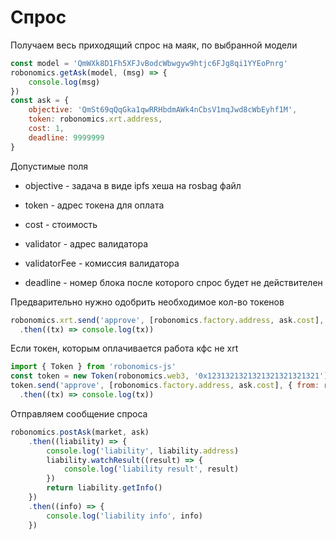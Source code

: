 Спрос
========

Получаем весь приходящий спрос на маяк, по выбранной модели

```javascript
const model = 'QmWXk8D1Fh5XFJvBodcWbwgyw9htjc6FJg8qi1YYEoPnrg'
robonomics.getAsk(model, (msg) => {
	console.log(msg)
})
const ask = {
	objective: 'QmSt69qQqGka1qwRRHbdmAWk4nCbsV1mqJwd8cWbEyhf1M',
	token: robonomics.xrt.address,
	cost: 1,
	deadline: 9999999
}
```

Допустимые поля

 - objective - задача в виде ipfs хеша на rosbag файл

 - token - адрес токена для оплата

 - cost - стоимость

 - validator - адрес валидатора

 - validatorFee - комиссия валидатора

 - deadline - номер блока после которого спрос будет не действителен

Предварительно нужно одобрить необходимое кол-во токенов

```javascript
robonomics.xrt.send('approve', [robonomics.factory.address, ask.cost], { from: robonomics.account })
  .then((tx) => console.log(tx))
```

Если токен, которым оплачивается работа кфс не xrt

```javascript
import { Token } from 'robonomics-js'
const token = new Token(robonomics.web3, '0x1231321321321321321321321')
token.send('approve', [robonomics.factory.address, ask.cost], { from: robonomics.account })
  .then((tx) => console.log(tx))
```
Отправляем сообщение спроса

```javascript
robonomics.postAsk(market, ask)
	.then((liability) => {
		console.log('liability', liability.address)
		liability.watchResult((result) => {
			console.log('liability result', result)
		})
		return liability.getInfo()
	})
	.then((info) => {
		console.log('liability info', info)
    })
```
